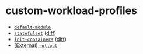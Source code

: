 # custom-workload-profiles

- [`default-module`](./default-module/)
- [`statefulset`](./statefulset/) ([diff](https://github.com/Humanitec-DemoOrg/custom-workload-profiles/commit/871e5b8eb70c4fe2508bb966f0a12b3af9c21627))
- [`init-containers`](./init-containers/) ([diff](https://github.com/Humanitec-DemoOrg/custom-workload-profiles/commit/fa61f1306c07a09194d77451027e117bfdc7e722))
- [[External] `rollout`](https://github.com/jayonthenet/cwp-argo-rollouts-blog)